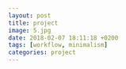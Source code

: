 ```yaml
---
layout: post
title: project
image: 5.jpg
date: 2018-02-07 18:11:18 +0200
tags: [workflow, minimalism]
categories: project
---
```

